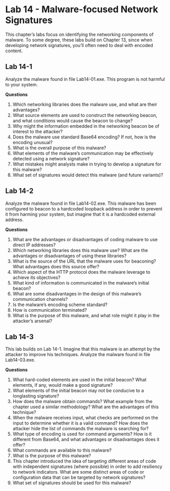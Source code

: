 # Lab 14 - Malware-focused Network Signatures

This chapter’s labs focus on identifying the networking components of malware. To some degree, these labs build on Chapter 13, since when developing network signatures, you’ll often need to deal with encoded content.

## Lab 14-1

Analyze the malware found in file Lab14-01.exe. This program is not harmful to your system.

**Questions**

1. Which networking libraries does the malware use, and what are their advantages?
2. What source elements are used to construct the networking beacon, and what conditions would cause the beacon to change?
3. Why might the information embedded in the networking beacon be of interest to the attacker?
4. Does the malware use standard Base64 encoding? If not, how is the encoding unusual?
5. What is the overall purpose of this malware?
6. What elements of the malware’s communication may be effectively detected using a network signature?
7. What mistakes might analysts make in trying to develop a signature for this malware?
8. What set of signatures would detect this malware (and future variants)?

## Lab 14-2

Analyze the malware found in file Lab14-02.exe. This malware has been configured to beacon to a hardcoded loopback address in order to prevent it from harming your system, but imagine that it is a hardcoded external address.

**Questions**

1. What are the advantages or disadvantages of coding malware to use direct IP addresses?
2. Which networking libraries does this malware use? What are the advantages or disadvantages of using these libraries?
3. What is the source of the URL that the malware uses for beaconing? What advantages does this source offer?
4. Which aspect of the HTTP protocol does the malware leverage to achieve its objectives?
5. What kind of information is communicated in the malware’s initial beacon?
6. What are some disadvantages in the design of this malware’s communication channels?
7. Is the malware’s encoding scheme standard?
8. How is communication terminated?
9. What is the purpose of this malware, and what role might it play in the attacker’s arsenal?

## Lab 14-3

This lab builds on Lab 14-1. Imagine that this malware is an attempt by the attacker to improve his techniques. Analyze the malware found in file Lab14-03.exe.

**Questions**

1. What hard-coded elements are used in the initial beacon? What elements, if any, would make a good signature?
2. What elements of the initial beacon may not be conducive to a longlasting signature?
3. How does the malware obtain commands? What example from the chapter used a similar methodology? What are the advantages of this technique?
4. When the malware receives input, what checks are performed on the input to determine whether it is a valid command? How does the attacker hide the list of commands the malware is searching for?
5. What type of encoding is used for command arguments? How is it different from Base64, and what advantages or disadvantages does it offer?
6. What commands are available to this malware?
7. What is the purpose of this malware?
8. This chapter introduced the idea of targeting different areas of code with independent signatures (where possible) in order to add resiliency to network indicators. What are some distinct areas of code or configuration data that can be targeted by network signatures?
9. What set of signatures should be used for this malware?